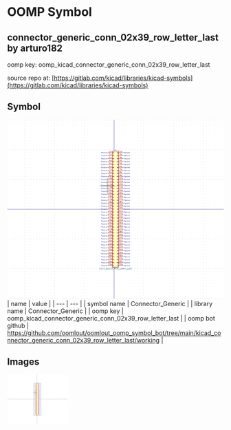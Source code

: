 # OOMP Symbol  
## connector_generic_conn_02x39_row_letter_last  by arturo182  
  
oomp key: oomp_kicad_connector_generic_conn_02x39_row_letter_last  
  
source repo at: [https://gitlab.com/kicad/libraries/kicad-symbols](https://gitlab.com/kicad/libraries/kicad-symbols)  
## Symbol  
  
[![working.png](working_600.png)](working.png)  
| name | value | 
| --- | --- | 
| symbol name | Connector_Generic | 
| library name | Connector_Generic | 
| oomp key | oomp_kicad_connector_generic_conn_02x39_row_letter_last | 
| oomp bot github | https://github.com/oomlout/oomlout_oomp_symbol_bot/tree/main/kicad_connector_generic_conn_02x39_row_letter_last/working | 
## Images  
  
[![working.png](working_140.png)](working.png)  
